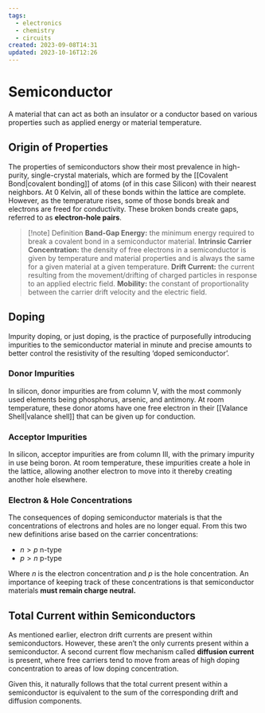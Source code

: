 ```yaml
---
tags:
  - electronics
  - chemistry
  - circuits
created: 2023-09-08T14:31
updated: 2023-10-16T12:26
---
```


# Semiconductor

A material that can act as both an insulator or a conductor based on various properties such as applied energy or material temperature.

## Origin of Properties

The properties of semiconductors show their most prevalence in high-purity, single-crystal materials, which are formed by the [[Covalent Bond|covalent bonding]] of atoms (of in this case Silicon) with their nearest neighbors. At 0 Kelvin, all of these bonds within the lattice are complete. However, as the temperature rises, some of those bonds break and electrons are freed for conductivity. These broken bonds create gaps, referred to as **electron-hole pairs**.

>[!note] Definition
>**Band-Gap Energy:** the minimum energy required to break a covalent bond in a semiconductor material.
>**Intrinsic Carrier Concentration:** the density of free electrons in a semiconductor is given by temperature and material properties and is always the same for a given material at a given temperature.
>**Drift Current:** the current resulting from the movement/drifting of charged particles in response to an applied electric field.
>**Mobility:** the constant of proportionality between the carrier drift velocity and the electric field.

## Doping

Impurity doping, or just doping, is the practice of purposefully introducing impurities to the semiconductor material in minute and precise amounts to better control the resistivity of the resulting ‘doped semiconductor’.

### Donor Impurities

In silicon, donor impurities are from column V, with the most commonly used elements being phosphorus, arsenic, and antimony. At room temperature, these donor atoms have one free electron in their [[Valance Shell|valance shell]] that can be given up for conduction.

### Acceptor Impurities

In silicon, acceptor impurities are from column III, with the primary impurity in use being boron. At room temperature, these impurities create a hole in the lattice, allowing another electron to move into it thereby creating another hole elsewhere.

### Electron & Hole Concentrations

The consequences of doping semiconductor materials is that the concentrations of electrons and holes are no longer equal. From this two new definitions arise based on the carrier concentrations:

- $n>p$ n-type
- $p>n$ p-type

Where $n$ is the electron concentration and $p$ is the hole concentration. An importance of keeping track of these concentrations is that semiconductor materials **must remain charge neutral.**

## Total Current within Semiconductors

As mentioned earlier, electron drift currents are present within semiconductors. However, these aren’t the only currents present within a semiconductor. A second current flow mechanism called **diffusion current** is present, where free carriers tend to move from areas of high doping concentration to areas of low doping concentration.

Given this, it naturally follows that the total current present within a semiconductor is equivalent to the sum of the corresponding drift and diffusion components.